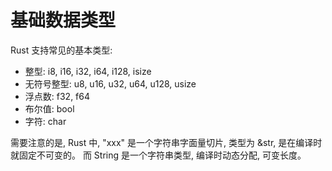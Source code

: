 # 基础数据类型

Rust 支持常见的基本类型:
* 整型: i8, i16, i32, i64, i128, isize
* 无符号整型: u8, u16, u32, u64, u128, usize
* 浮点数: f32, f64
* 布尔值: bool
* 字符: char

需要注意的是, Rust 中, "xxx" 是一个字符串字面量切片, 类型为 &str, 是在编译时就固定不可变的。 而 String 是一个字符串类型, 编译时动态分配, 可变长度。